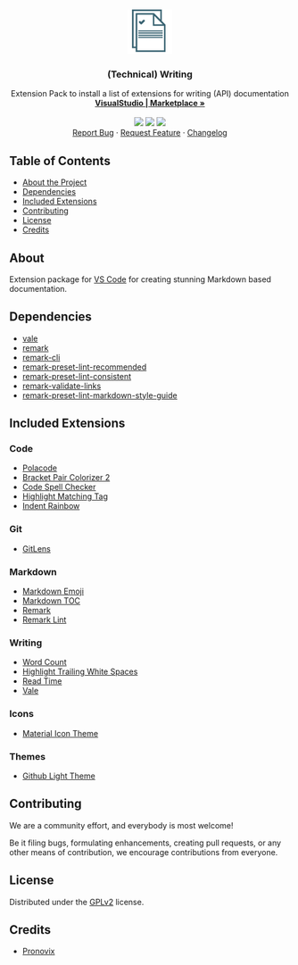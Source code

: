 
<!-- PROJECT LOGO -->
<br />
<p align="center">
  <a href="https://github.com/ocular-d/writing-extension-pack">
    <img src="https://raw.githubusercontent.com/ocular-d/writing-extension-pack/master/icon.png" alt="Logo" width="80" height="80">
  </a>

  <h3 align="center">(Technical) Writing</h3>

  <p align="center">
    Extension Pack to install a list of extensions for writing (API) documentation
    <br />
    <a href="https://marketplace.visualstudio.com/items?itemName=ocular-d.writing-extension-pack" title="Link to this extension on VS Code marketplace"><strong>VisualStudio  | Marketplace »</strong></a>
    <br />
    <br />
    <img src="https://img.shields.io/vscode-marketplace/d/ocular-d.writing-extension-pack.svg" />
    <img src="https://img.shields.io/vscode-marketplace/i/ocular-d.writing-extension-pack.svg" />
    <img src="https://img.shields.io/github/license/ocular-d/writing-extension-pack" />
    <br />
    <a href="https://github.com/ocular-d/writing-extension-pack/issues" title="Link to issue tracker">Report Bug</a>
    ·
    <a href="https://github.com/ocular-d/writing-extension-pack/issues" title="Link to feature tracker">Request Feature</a>
    ·
    <a href="https://github.com/ocular-d/writing-extension-pack/blob/master/CHANGELOG.md" title="Link to changelog">Changelog</a>
  </p>
</p>

<!-- TABLE OF CONTENTS -->
## Table of Contents

- [About the Project](#about "TOC link about")
- [Dependencies](#dependencies "TOC link dependencies")
- [Included Extensions](#included-extensions "TOC link included extensions")
- [Contributing](#contributing "TOC link contributing")
- [License](#license "TOC link license")
- [Credits](#credits "TOC link credits")

## About

Extension package for [VS Code](https://code.visualstudio.com/ "Link to website of VS Code") for creating stunning Markdown based documentation.

## Dependencies

- [vale](https://errata-ai.github.io/vale/ "Link to Vale linter")
- [remark](https://github.com/remarkjs/remark-lint "Link to remark")
- [remark-cli](https://www.npmjs.com/package/remark-cli "Link to remark-cli")
- [remark-preset-lint-recommended](https://www.npmjs.com/package/remark-preset-lint-recommended "Link to remark-preset-lint-recommended")
- [remark-preset-lint-consistent](https://www.npmjs.com/package/remark-preset-lint-consistent "Link to remark-preset-lint-consistent" )
- [remark-validate-links](https://github.com/remarkjs/remark-validate-links "Link to remark-validate-links")
- [remark-preset-lint-markdown-style-guide](https://www.npmjs.com/package/remark-preset-lint-markdown-style-guide "Link to remark-preset-lint-markdown-style-guide")

## Included Extensions

### Code

- [Polacode](https://marketplace.visualstudio.com/items?itemName=pnp.polacode "Link to polacode extension")
- [Bracket Pair Colorizer 2](https://marketplace.visualstudio.com/items?itemName=CoenraadS.bracket-pair-colorizer-2 "Link to bracket colorizer extension")
- [Code Spell Checker](https://marketplace.visualstudio.com/items?itemName=streetsidesoftware.code-spell-checker "Link to code spell checker extension")
- [Highlight Matching Tag](https://marketplace.visualstudio.com/items?itemName=vincaslt.highlight-matching-tag "Link to matching tag extension")
- [Indent Rainbow](https://marketplace.visualstudio.com/items?itemName=oderwat.indent-rainbow "Link to indent extension")

### Git

- [GitLens](https://marketplace.visualstudio.com/items?itemName=eamodio.gitlens "Link to GitLens")

### Markdown

- [Markdown Emoji](https://marketplace.visualstudio.com/items?itemName=bierner.markdown-emoji "Link to MD emoji extension")
- [Markdown TOC](https://marketplace.visualstudio.com/items?itemName=AlanWalk.markdown-toc "Link to MD toc extension")
- [Remark](https://marketplace.visualstudio.com/items?itemName=mrmlnc.vscode-remark "Link to remark extension")
- [Remark Lint](https://marketplace.visualstudio.com/items?itemName=drewbourne.vscode-remark-lint "Link to remark lint extension")

### Writing

- [Word Count](https://marketplace.visualstudio.com/items?itemName=ms-vscode.wordcount "Link to word count extension")
- [Highlight Trailing White Spaces](https://marketplace.visualstudio.com/items?itemName=ybaumes.highlight-trailing-white-spaces "Link to trailing spaces extension")
- [Read Time](https://marketplace.visualstudio.com/items?itemName=johnpapa.read-time "Link to read time extension")
- [Vale](https://marketplace.visualstudio.com/items?itemName=testthedocs.vale "Link to Vale extension")

### Icons

- [Material Icon Theme](https://marketplace.visualstudio.com/items?itemName=PKief.material-icon-theme "Link to icon theme")

### Themes

- [Github Light Theme](https://marketplace.visualstudio.com/items?itemName=Hyzeta.vscode-theme-github-light "Link to theme")




## Contributing

We are a community effort, and everybody is most welcome!

Be it filing bugs, formulating enhancements, creating pull requests, or any other means of contribution, we encourage contributions from everyone.

## License

Distributed under the [GPLv2](https://www.gnu.org/licenses/old-licenses/gpl-2.0.en.html "Link to license") license.

## Credits

- [Pronovix](https://pronovix.com/ "Link to Pronovix website")
